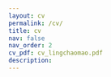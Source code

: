 ```yaml
---
layout: cv
permalink: /cv/
title: cv
nav: false
nav_order: 2
cv_pdf: cv_lingchaomao.pdf
description: 
---
```

